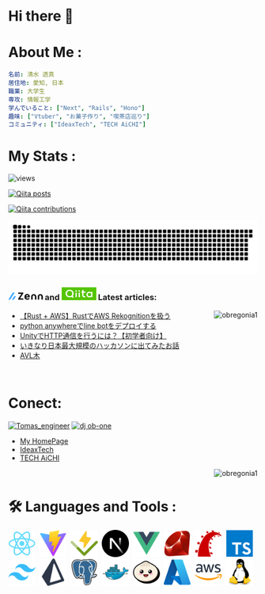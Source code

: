 # Hi there 👋
#  **About Me :**

```yaml
名前: 清水 透真
居住地: 愛知, 日本
職業: 大学生
専攻: 情報工学
学んでいること: ["Next", "Rails", "Hono"]
趣味: ["Vtuber", "お菓子作り", "喫茶店巡り"]
コミュニティ: ["IdeaxTech", "TECH AiCHI"]
```
# **My Stats :**
<p>
  <img src="https://komarev.com/ghpvc/?username=thomas0124&style=flat-square&color=blue" alt="views"/>
</p>

[![Qiita posts](https://qiita-badge.apiapi.app/s/thomas0124/posts.svg)](http://qiita.com/thomas0124)

[![Qiita contributions](https://qiita-badge.apiapi.app/s/thomas0124/contributions.svg)](http://qiita.com/thomas0124)


<picture>
  <source media="(prefers-color-scheme: dark)" srcset="https://raw.githubusercontent.com/obregonia1/obregonia1/master/img/snake-dark.svg">
  <source media="(prefers-color-scheme: light)" srcset="https://raw.githubusercontent.com/obregonia1/obregonia1/master/img/snake.svg">
  <img alt="github contribution grid snake animation" src="https://raw.githubusercontent.com/obregonia1/obregonia1/master/img/snake.svg">
</picture>


### <img src="./img/zenn.svg" width="70px"> and <img src= "./img/qiita.svg" width="70px"> Latest articles:
<img align="right" src="https://github-readme-stats.vercel.app/api/top-langs?username=thomas0124&show_icons=true&theme=tokyonight&layout=compact&locale=en&langs_count=10" alt="obregonia1" />



<!-- BLOG-POST-LIST:START -->
- [【Rust + AWS】RustでAWS Rekognitionを扱う]( https://zenn.dev/tomas_engineer/books/fa87f772066079)
- [python anywhereでline botをデプロイする](https://qiita.com/thomas0124/items/f05bf6c42a8094058b7a)
- [UnityでHTTP通信を行うには？【初学者向け】](https://qiita.com/thomas0124/items/7b53912544a82a55b7ec)
- [いきなり日本最大規模のハッカソンに出てみたお話](https://qiita.com/thomas0124/items/9be7717fcc9d0bd83a5d)
- [AVL木](https://qiita.com/thomas0124/items/9dc542b4e3917f10fbb8)
<!-- BLOG-POST-LIST:END -->

&nbsp;

# Conect:


<a href="https://twitter.com/Tomas_engineer" target="blank"><img align="center" src="https://raw.githubusercontent.com/rahuldkjain/github-profile-readme-generator/master/src/images/icons/Social/twitter.svg" alt="Tomas_engineer" height="30" width="40" /></a>
<a href="https://www.instagram.com/tomas_03124/" target="blank"><img align="center" src="https://raw.githubusercontent.com/rahuldkjain/github-profile-readme-generator/master/src/images/icons/Social/instagram.svg" alt="dj ob-one" height="30" width="40" /></a>

- [My HomePage](https://yumemi-test-omega.vercel.app/)
- [IdeaxTech](https://plat.meijo-u.ac.jp/entrepreneurship/)
- [TECH AiCHI](https://twitter.com/Tech_Aichi) 

<p>&nbsp;<img align="right" src="https://github-readme-stats.vercel.app/api?username=thomas0124&show_icons=true&count_private=true&theme=tokyonight&custom_title=obregonia1's%20GitHub%20Stats&locale=en" alt="obregonia1" />
</p>

# :hammer_and_wrench: **Languages and Tools :**
<p align="left">
  <img src="https://github.com/devicons/devicon/blob/master/icons/react/react-original.svg" title="React" alt="React" width="55" height="55"/>&nbsp;
  <img src="https://github.com/devicons/devicon/blob/master/icons/vitejs/vitejs-original.svg" title="Vitejs" alt="Vitejs" width="55" height="55" />&nbsp;
  <img src="https://github.com/devicons/devicon/blob/master/icons/vitest/vitest-original.svg" title="Vitest" alt="Vitest" width="55" height="55" />&nbsp;
  <img src="https://github.com/devicons/devicon/blob/master/icons/nextjs/nextjs-original.svg" title="Nextjs" alt="Nextjs" width="55" height="55" />&nbsp;
  <img src="https://github.com/devicons/devicon/blob/master/icons/vuejs/vuejs-original.svg" title="Vuejs" alt="Vuejs" width="55" height="55" />&nbsp;
  <img src="https://github.com/devicons/devicon/blob/master/icons/ruby/ruby-original.svg" title="Ruby" alt="Ruby" width="55" height="55" />&nbsp;
 <img src="https://github.com/devicons/devicon/blob/master/icons/rails/rails-plain.svg" title="Rails" alt="Rails" width="55" height="55" />&nbsp;
 <img src="https://github.com/devicons/devicon/blob/master/icons/typescript/typescript-plain.svg" title="typescript" alt="typescript" width="55" height="55" />&nbsp;
 <img src="https://github.com/devicons/devicon/blob/master/icons/tailwindcss/tailwindcss-original.svg" title="tailwind" alt="tailwind" width="55" height="55" />&nbsp;
 <img src="https://github.com/devicons/devicon/blob/master/icons/prisma/prisma-original.svg" title="prisma" alt="prisma" width="55" height="55" />&nbsp;
 <img src="https://github.com/devicons/devicon/blob/master/icons/postgresql/postgresql-original.svg" title="postgresql" alt="postgresql" width="55" height="55" />&nbsp;
 <img src="https://github.com/devicons/devicon/blob/master/icons/docker/docker-original.svg" title="docker" alt="docker" width="55" height="55" />&nbsp;
 <img src="https://github.com/devicons/devicon/blob/master/icons/bun/bun-original.svg" title="bun" alt="bun" width="55" height="55" />&nbsp;
 <img src="https://github.com/devicons/devicon/blob/master/icons/azure/azure-original.svg" title="azure" alt="azure" width="55" height="55" />&nbsp;
 <img src="https://github.com/devicons/devicon/blob/master/icons/amazonwebservices/amazonwebservices-original-wordmark.svg" title="aws" alt="aws" width="55" height="55" />&nbsp;
 <img src="https://github.com/devicons/devicon/blob/master/icons/linux/linux-original.svg" title="liux" alt="linux" width="55" height="55" />&nbsp;
</p>

<!--
**thomas0124/thomas0124** is a ✨ _special_ ✨ repository because its `README.md` (this file) appears on your GitHub profile.

Here are some ideas to get you started:

- 🔭 I’m currently working on ...
- 🌱 I’m currently learning ...
- 👯 I’m looking to collaborate on ...
- 🤔 I’m looking for help with ...
- 💬 Ask me about ...
- 📫 How to reach me: ...
- 😄 Pronouns: ...
- ⚡ Fun fact: ...
-->
